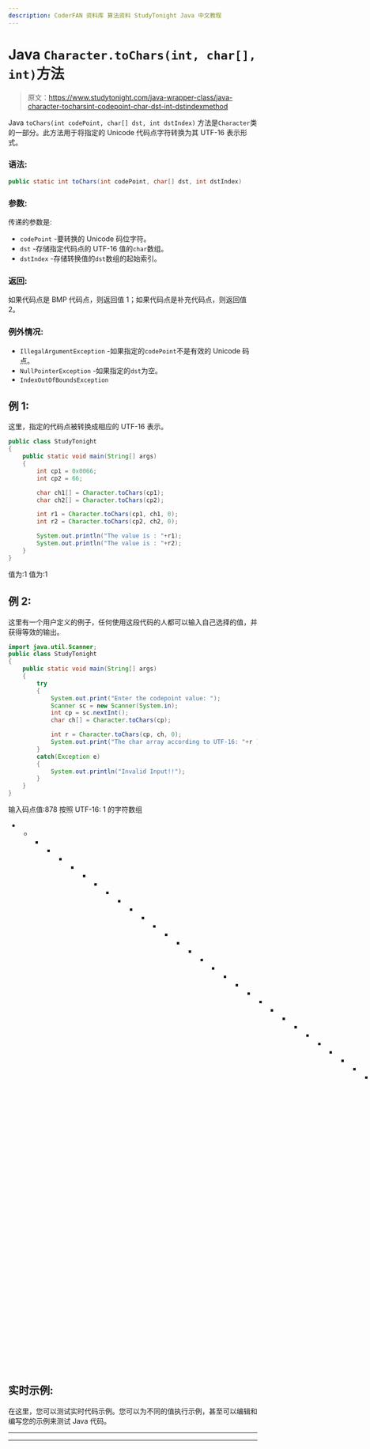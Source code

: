 ```yaml
---
description: CoderFAN 资料库 算法资料 StudyTonight Java 中文教程
---
```


# Java `Character.toChars(int, char[], int)`方法

> 原文：<https://www.studytonight.com/java-wrapper-class/java-character-tocharsint-codepoint-char-dst-int-dstindexmethod>

Java `toChars(int codePoint, char[] dst, int dstIndex)` 方法是`Character`类的一部分。此方法用于将指定的 Unicode 代码点字符转换为其 UTF-16 表示形式。

### 语法:

```java
public static int toChars(int codePoint, char[] dst, int dstIndex)
```

### 参数:

传递的参数是:

*   `codePoint` -要转换的 Unicode 码位字符。
*   `dst` -存储指定代码点的 UTF-16 值的`char`数组。
*   `dstIndex` -存储转换值的`dst`数组的起始索引。

### 返回:

如果代码点是 BMP 代码点，则返回值 1；如果代码点是补充代码点，则返回值 2。

### 例外情况:

*   `IllegalArgumentException` -如果指定的`codePoint`不是有效的 Unicode 码点。
*   `NullPointerException` -如果指定的`dst`为空。
*   `IndexOutOfBoundsException`

## 例 1:

这里，指定的代码点被转换成相应的 UTF-16 表示。

```java
public class StudyTonight
{  
	public static void main(String[] args)
	{  
		int cp1 = 0x0066;  
		int cp2 = 66;  

		char ch1[] = Character.toChars(cp1);  
		char ch2[] = Character.toChars(cp2);  

		int r1 = Character.toChars(cp1, ch1, 0);  
		int r2 = Character.toChars(cp2, ch2, 0);  

		System.out.println("The value is : "+r1);
		System.out.println("The value is : "+r2);
	}  
}
```

值为:1
值为:1

## 例 2:

这里有一个用户定义的例子，任何使用这段代码的人都可以输入自己选择的值，并获得等效的输出。

```java
import java.util.Scanner; 
public class StudyTonight
{  
	public static void main(String[] args)
	{  
		try
		{
			System.out.print("Enter the codepoint value: ");  
			Scanner sc = new Scanner(System.in);         
			int cp = sc.nextInt();  
			char ch[] = Character.toChars(cp);	

			int r = Character.toChars(cp, ch, 0);
			System.out.print("The char array according to UTF-16: "+r ); 
		}
		catch(Exception e)
		{
			System.out.println("Invalid Input!!");
		}
	}  
} 
```

输入码点值:878
按照 UTF-16: 1 的字符数组
* * * * * * * * * * * * * * * * * * * * * * * * * * * * * * * * * * * * * * * * *输入码点值:09
按照 UTF-16: 1 的字符数组

## 实时示例:

在这里，您可以测试实时代码示例。您可以为不同的值执行示例，甚至可以编辑和编写您的示例来测试 Java 代码。

* * *

* * *
